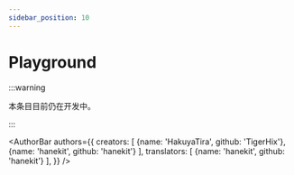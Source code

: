 ```yaml
---
sidebar_position: 10
---
```


# Playground

:::warning

本条目目前仍在开发中。

:::

<AuthorBar authors={{
  creators: [
    {name: 'HakuyaTira', github: 'TigerHix'},
    {name: 'hanekit', github: 'hanekit'}
  ],
  translators: [
    {name: 'hanekit', github: 'hanekit'}
  ],
}} />